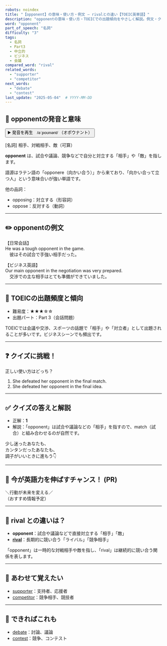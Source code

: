 ```yaml
---
robots: noindex
title: "【opponent】の意味・使い方・例文 ― rivalとの違い【TOEIC英単語】"
description: "opponentの意味・使い方・TOEICでの出題傾向をやさしく解説。例文・クイズ付きでrivalとの違いもわかりやすく学べます。"
word: "opponent"
part_of_speech: "名詞"
difficulty: "3"
tags:
  - 名詞
  - Part3
  - 中立的
  - ビジネス
  - 会議
compared_word: "rival"
related_words:
  - "supporter"
  - "competitor"
next_words:
  - "debate"
  - "contest"
last_update: "2025-05-04"  # YYYY-MM-DD
---
```


## 🔰 opponentの発音と意味

<button class="play-audio" onclick="playTTS('opponent')">
  <span class="play-audio-main">
    ▶️ 発音を再生　/əˈpoʊnənt/
  </span>
  <span class="play-audio-sub">
    （オポウナント）
  </span>
</button>

[名詞] 相手、対戦相手、敵（可算）

**opponent** は、試合や議論、競争などで自分と対立する「相手」や「敵」を指します。

語源はラテン語の「opponere（向かい合う）」から来ており、「向かい合って立つ人」という意味合いが強い単語です。

他の品詞：  
- opposing：対立する（形容詞）
- oppose：反対する（動詞）

---

## ✏️ opponentの例文

【日常会話】  
He was a tough opponent in the game.  
　彼はその試合で手強い相手だった。

【ビジネス英語】  
Our main opponent in the negotiation was very prepared.  
　交渉での主な相手はとても準備ができていました。

---

## 🎯 TOEICの出題頻度と傾向

- 難易度：★★★☆☆
- 出題パート：Part 3（会話問題）

TOEICでは会議や交渉、スポーツの話題で「相手」や「対立者」として出題されることが多いです。ビジネスシーンでも頻出です。

---

## ❓ クイズに挑戦！

正しい使い方はどっち？

1. She defeated her opponent in the final match.  
2. She defeated her opponent in the final idea.

---

## ✅ クイズの答えと解説

- 正解：**1**
- 解説：「opponent」は試合や議論などの「相手」を指すので、match（試合）と組み合わせるのが自然です。

少し迷ったあなたも、  
カンタンだったあなたも、  
調子がいいときに進もう👇️

---

## 🚀 今が英語力を伸ばすチャンス！ (PR)

<div class="info-center">
＼行動が未来を変える／<br>  
（おすすめ情報予定）
</div>

---

## 🤔  rival との違いは？

- **opponent**：試合や議論などで直接対立する「相手」「敵」
- **[rival](/word/rival)**：長期的に競い合う「ライバル」「競争相手」

「opponent」は一時的な対戦相手や敵を指し、「rival」は継続的に競い合う関係を表します。

---

## 🧩 あわせて覚えたい

- [supporter](/word/supporter)：支持者、応援者
- [competitor](/word/competitor)：競争相手、競技者

---

## 📖 できればこれも

- [debate](/word/debate)：討論、議論
- [contest](/word/contest)：競争、コンテスト

<!-- cvid: aid19_bid14 -->

